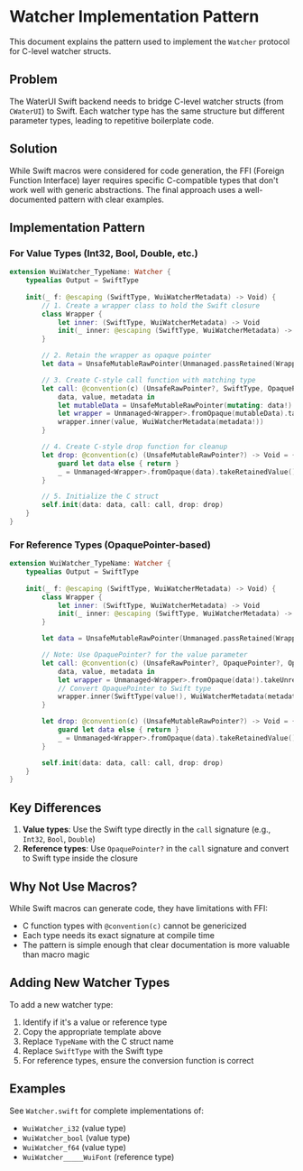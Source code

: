 # Watcher Implementation Pattern

This document explains the pattern used to implement the `Watcher` protocol for C-level watcher structs.

## Problem

The WaterUI Swift backend needs to bridge C-level watcher structs (from `CWaterUI`) to Swift. Each watcher type has the same structure but different parameter types, leading to repetitive boilerplate code.

## Solution

While Swift macros were considered for code generation, the FFI (Foreign Function Interface) layer requires specific C-compatible types that don't work well with generic abstractions. The final approach uses a well-documented pattern with clear examples.

## Implementation Pattern

### For Value Types (Int32, Bool, Double, etc.)

```swift
extension WuiWatcher_TypeName: Watcher {
    typealias Output = SwiftType
    
    init(_ f: @escaping (SwiftType, WuiWatcherMetadata) -> Void) {
        // 1. Create a wrapper class to hold the Swift closure
        class Wrapper {
            let inner: (SwiftType, WuiWatcherMetadata) -> Void
            init(_ inner: @escaping (SwiftType, WuiWatcherMetadata) -> Void) { self.inner = inner }
        }

        // 2. Retain the wrapper as opaque pointer
        let data = UnsafeMutableRawPointer(Unmanaged.passRetained(Wrapper(f)).toOpaque())

        // 3. Create C-style call function with matching type
        let call: @convention(c) (UnsafeRawPointer?, SwiftType, OpaquePointer?) -> Void = {
            data, value, metadata in
            let mutableData = UnsafeMutableRawPointer(mutating: data!)
            let wrapper = Unmanaged<Wrapper>.fromOpaque(mutableData).takeUnretainedValue()
            wrapper.inner(value, WuiWatcherMetadata(metadata!))
        }

        // 4. Create C-style drop function for cleanup
        let drop: @convention(c) (UnsafeMutableRawPointer?) -> Void = { data in
            guard let data else { return }
            _ = Unmanaged<Wrapper>.fromOpaque(data).takeRetainedValue()
        }

        // 5. Initialize the C struct
        self.init(data: data, call: call, drop: drop)
    }
}
```

### For Reference Types (OpaquePointer-based)

```swift
extension WuiWatcher_TypeName: Watcher {
    typealias Output = SwiftType
    
    init(_ f: @escaping (SwiftType, WuiWatcherMetadata) -> Void) {
        class Wrapper {
            let inner: (SwiftType, WuiWatcherMetadata) -> Void
            init(_ inner: @escaping (SwiftType, WuiWatcherMetadata) -> Void) { self.inner = inner }
        }

        let data = UnsafeMutableRawPointer(Unmanaged.passRetained(Wrapper(f)).toOpaque())

        // Note: Use OpaquePointer? for the value parameter
        let call: @convention(c) (UnsafeRawPointer?, OpaquePointer?, OpaquePointer?) -> Void = {
            data, value, metadata in
            let wrapper = Unmanaged<Wrapper>.fromOpaque(data!).takeUnretainedValue()
            // Convert OpaquePointer to Swift type
            wrapper.inner(SwiftType(value!), WuiWatcherMetadata(metadata!))
        }

        let drop: @convention(c) (UnsafeMutableRawPointer?) -> Void = { data in
            guard let data else { return }
            _ = Unmanaged<Wrapper>.fromOpaque(data).takeRetainedValue()
        }

        self.init(data: data, call: call, drop: drop)
    }
}
```

## Key Differences

1. **Value types**: Use the Swift type directly in the `call` signature (e.g., `Int32`, `Bool`, `Double`)
2. **Reference types**: Use `OpaquePointer?` in the `call` signature and convert to Swift type inside the closure

## Why Not Use Macros?

While Swift macros can generate code, they have limitations with FFI:
- C function types with `@convention(c)` cannot be genericized
- Each type needs its exact signature at compile time
- The pattern is simple enough that clear documentation is more valuable than macro magic

## Adding New Watcher Types

To add a new watcher type:
1. Identify if it's a value or reference type
2. Copy the appropriate template above  
3. Replace `TypeName` with the C struct name
4. Replace `SwiftType` with the Swift type
5. For reference types, ensure the conversion function is correct

## Examples

See `Watcher.swift` for complete implementations of:
- `WuiWatcher_i32` (value type)
- `WuiWatcher_bool` (value type)
- `WuiWatcher_f64` (value type)
- `WuiWatcher_____WuiFont` (reference type)

